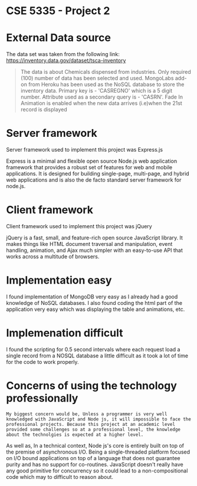 # CSE 5335 - Project 2

# External Data source

The data set was taken from the following link:
https://inventory.data.gov/dataset/tsca-inventory

> The data is about Chemicals dispensed from industries. Only required (100) number of data has been selected and used.
> MongoLabs add-on from Heroku has been used as the NoSQL database to store the inventory data.
> Primary key is - 'CASREGNO' which is a 5 digit number.
> Attribute used as a secondary query is - 'CASRN'.
> Fade In Animation is enabled when the new data arrives (i.e)when the 21st record is displayed  

# Server framework 

Server framework used to implement this project was Express.js

Express is a minimal and flexible open source Node.js web application framework that provides a robust set of features for web and mobile applications. It is designed for building single-page, multi-page, and hybrid web applications and is also the de facto standard server framework for node.js.

# Client framework

Client framework used to implement this project was jQuery

jQuery is a fast, small, and feature-rich open source JavaScript library. It makes things like HTML document traversal and manipulation, event handling, animation, and Ajax much simpler with an easy-to-use API that works across a multitude of browsers.

# Implementation easy

I found implementation of MongoDB very easy as I already had a good knowledge of NoSQL databases. I also found coding the html part of the application very easy which was displaying the table and animations, etc.

# Implemenation difficult

I found the scripting for 0.5 second intervals where each request load a single record from a NOSQL database a little difficult as it took a lot of time for the code to work properly. 

# Concerns of using the technology professionally

    My biggest concern would be, Unless a programmer is very well knowledged with JavaScript and Node js, it will impossible to face the professional projects. Because this project at an academic level provided some challenges so at a professional level, the knowledge about the technolgies is expected at a higher level.
   As well as, In a technical context, Node js's core is entirely built on top of the premise of asynchronous I/O. Being a single-threaded platform focused on I/O bound applications on top of a language that does not guarantee purity and has no support for co-routines.
   JavaScript doesn't really have any good primitive for concurrency so it could lead to a non-compositional code which may to difficult to reason about.



